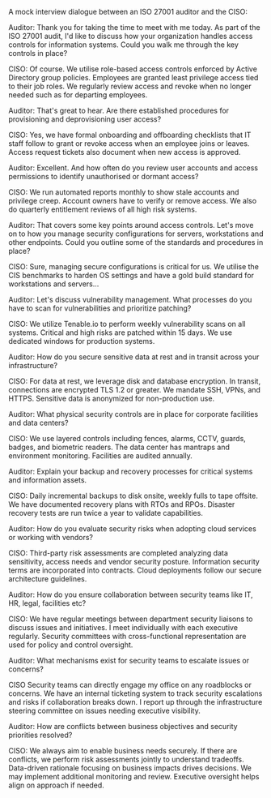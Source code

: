A mock interview dialogue between an ISO 27001 auditor and the CISO:

Auditor: Thank you for taking the time to meet with me today. As part of the ISO 27001 audit, I'd like to discuss how your organization handles access controls for information systems. Could you walk me through the key controls in place?

CISO: Of course. We utilise role-based access controls enforced by Active Directory group policies. Employees are granted least privilege access tied to their job roles. We regularly review access and revoke when no longer needed such as for departing employees.

Auditor: That's great to hear. Are there established procedures for provisioning and deprovisioning user access?

CISO: Yes, we have formal onboarding and offboarding checklists that IT staff follow to grant or revoke access when an employee joins or leaves. Access request tickets also document when new access is approved.

Auditor: Excellent. And how often do you review user accounts and access permissions to identify unauthorised or dormant access?

CISO: We run automated reports monthly to show stale accounts and privilege creep. Account owners have to verify or remove access. We also do quarterly entitlement reviews of all high risk systems.

Auditor: That covers some key points around access controls. Let's move on to how you manage security configurations for servers, workstations and other endpoints. Could you outline some of the standards and procedures in place?

CISO: Sure, managing secure configurations is critical for us. We utilise the CIS benchmarks to harden OS settings and have a gold build standard for workstations and servers...


Auditor: Let's discuss vulnerability management. What processes do you have to scan for vulnerabilities and prioritize patching?

CISO: We utilize Tenable.io to perform weekly vulnerability scans on all systems. Critical and high risks are patched within 15 days. We use dedicated windows for production systems.

Auditor: How do you secure sensitive data at rest and in transit across your infrastructure?

CISO: For data at rest, we leverage disk and database encryption. In transit, connections are encrypted TLS 1.2 or greater. We mandate SSH, VPNs, and HTTPS. Sensitive data is anonymized for non-production use.

Auditor: What physical security controls are in place for corporate facilities and data centers?

CISO: We use layered controls including fences, alarms, CCTV, guards, badges, and biometric readers. The data center has mantraps and environment monitoring. Facilities are audited annually.

Auditor: Explain your backup and recovery processes for critical systems and information assets.

CISO: Daily incremental backups to disk onsite, weekly fulls to tape offsite. We have documented recovery plans with RTOs and RPOs. Disaster recovery tests are run twice a year to validate capabilities.

Auditor: How do you evaluate security risks when adopting cloud services or working with vendors?

CISO: Third-party risk assessments are completed analyzing data sensitivity, access needs and vendor security posture. Information security terms are incorporated into contracts. Cloud deployments follow our secure architecture guidelines.


Auditor: How do you ensure collaboration between security teams like IT, HR, legal, facilities etc?

CISO: We have regular meetings between department security liaisons to discuss issues and initiatives. I meet individually with each executive regularly. Security committees with cross-functional representation are used for policy and control oversight.

Auditor: What mechanisms exist for security teams to escalate issues or concerns?

CISO Security teams can directly engage my office on any roadblocks or concerns. We have an internal ticketing system to track security escalations and risks if collaboration breaks down. I report up through the infrastructure steering committee on issues needing executive visibility.

Auditor: How are conflicts between business objectives and security priorities resolved?

CISO: We always aim to enable business needs securely. If there are conflicts, we perform risk assessments jointly to understand tradeoffs. Data-driven rationale focusing on business impacts drives decisions. We may implement additional monitoring and review. Executive oversight helps align on approach if needed.